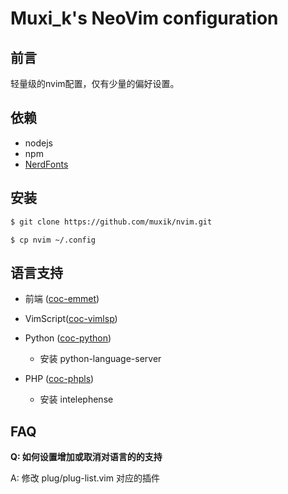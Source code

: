 # Muxi\_k's NeoVim configuration




## 前言

轻量级的nvim配置，仅有少量的偏好设置。



## 依赖 

- nodejs 
- npm
- [NerdFonts](https://www.nerdfonts.com/)



## 安装

```bash
$ git clone https://github.com/muxik/nvim.git
```

```
$ cp nvim ~/.config 
```



## 语言支持

- 前端 ([coc-emmet](https://github.com/neoclide/coc-emmet))

- VimScript([coc-vimlsp](https://github.com/iamcco/coc-vimlsp))

- Python ([coc-python](https://github.com/neoclide/coc-python))
    - 安装 python-language-server

- PHP ([coc-phpls](https://github.com/marlonfan/coc-phpls))
    - 安装 intelephense

## FAQ

**Q: 如何设置增加或取消对语言的的支持** 

A: 修改 plug/plug-list.vim 对应的插件 



